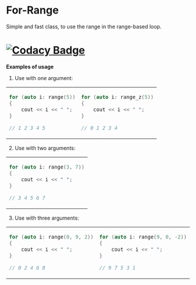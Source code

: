 # For-Range
Simple and fast class, to use the range in the range-based loop.
 
# [![Codacy Badge](https://api.codacy.com/project/badge/Grade/351a0ed3a1674d098d4b982f3695eaf9)](https://www.codacy.com/app/yeswell/For-Range?utm_source=github.com&amp;utm_medium=referral&amp;utm_content=yeswell/For-Range&amp;utm_campaign=Badge_Grade)

**Examples of usage**

1. Use with one argument:
<table>
<tr>
<td>
    
```cpp
for (auto i: range(5))
{
    cout << i << " ";
}

// 1 2 3 4 5
```

</td>    
<td>
    
```cpp
for (auto i: range_z(5))
{
    cout << i << " ";
}

// 0 1 2 3 4
```

</td>
</tr>
</table>

2. Use with two arguments:

<table>
<tr>
<td>
    
```cpp
for (auto i: range(3, 7))
{
    cout << i << " ";
}

// 3 4 5 6 7
```

</td>
</tr>
</table>

3. Use with three arguments:

<table>
<tr>
<td>    
    
```cpp
for (auto i: range(0, 9, 2))
{
    cout << i << " ";
}

// 0 2 4 6 8
```

</td>    
<td>

```cpp
for (auto i: range(9, 0, -2))
{
    cout << i << " ";
}

// 9 7 5 3 1
```

</td>
</tr>
</table>
